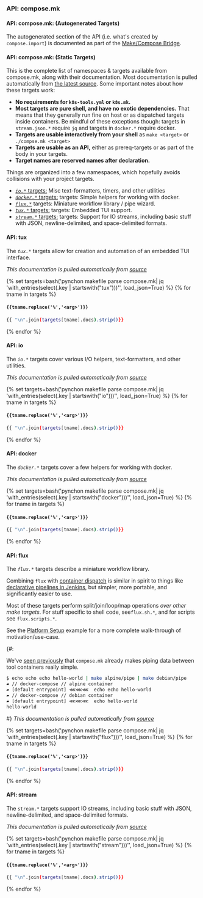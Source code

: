 ### API: compose.mk

#### API: compose.mk: (Autogenerated Targets)

The autogenerated section of the API (i.e. what's created by `compose.import`) is documented as part of the [Make/Compose Bridge](#makecompose-bridge).

#### API: compose.mk: (Static Targets)

This is the complete list of namespaces & targets available from compose.mk, along with their documentation.  Most documentation is pulled automatically from [the latest source](compose.mk).  Some important notes about how these targets work:

* **No requirements for `k8s-tools.yml` or `k8s.mk`.**
* **Most targets are pure shell, and have no exotic dependencies.** That means that they generally run fine on host or as dispatched targets inside containers.  Be mindful of these exceptions though:  targets in `stream.json.*` require `jq` and targets in `docker.*` require docker.
* **Targets are usable interactively from your shell** as `make <target>` or `./compse.mk <target>`
* **Targets are usable as an API,** either as prereq-targets or as part of the body in your targets.
* **Target names are reserved names after declaration.**

Things are organized into a few namespaces, which hopefully avoids collisions with your project targets.

* [*`io.*`* targets:](#api-io)  Misc text-formatters, timers, and other utilities
* [*`docker.*`* targets:](#api-docker) targets: Simple helpers for working with docker.
* [*`flux.*`*](#api-flux) targets: Miniature workflow library / pipe wizard.
* [*`tux.*`*  targets:](#api-tux) targets: Embedded TUI support.
* [*`stream.*`* targets:](#api-stream) targets: Support for IO streams, including basic stuff with JSON, newline-delimited, and space-delimited formats.

#### API: tux

The *`tux.*`* targets allow for creation and automation of an embedded TUI interface.

*This documentation is pulled automatically from [source](compose.mk)*

{% set targets=bash('pynchon makefile parse compose.mk| jq \'with_entries(select(.key | startswith("tux")))\'', load_json=True) %}
{% for tname in targets %}
#### **`{{tname.replace('%','<arg>')}}`**

```bash 
{{ "\n".join(targets[tname].docs).strip()}}
```
{% endfor %}

#### API: io

The *`io.*`* targets cover various I/O helpers, text-formatters, and other utilities.

*This documentation is pulled automatically from [source](compose.mk)*

{% set targets=bash('pynchon makefile parse compose.mk| jq \'with_entries(select(.key | startswith("io")))\'', load_json=True) %}
{% for tname in targets %}
#### **`{{tname.replace('%','<arg>')}}`**

```bash 
{{ "\n".join(targets[tname].docs).strip()}}
```
{% endfor %}

#### API: docker

The *`docker.*`* targets cover a few helpers for working with docker.

*This documentation is pulled automatically from [source](compose.mk)*

{% set targets=bash('pynchon makefile parse compose.mk| jq \'with_entries(select(.key | startswith("docker")))\'', load_json=True) %}
{% for tname in targets %}
#### **`{{tname.replace('%','<arg>')}}`**

```bash 
{{ "\n".join(targets[tname].docs).strip()}}
```
{% endfor %}

#### API: flux

The *`flux.*`* targets describe a miniature workflow library.  

Combining `flux` with [container dispatch](#container-dispatch) is similar in spirit to things like [declarative pipelines in Jenkins](https://www.jenkins.io/doc/book/pipeline/syntax/#declarative-pipeline), but simpler, more portable, and significantly easier to use.  

Most of these targets perform split/join/loop/map operations *over other make targets*.  For stuff specific to shell code, see`flux.sh.*`, and for scripts see `flux.scripts.*`.

See the [Platform Setup](#example-platform-setup) example for a more complete walk-through of motivation/use-case.

{#:

We've [seen previously](##target-svc_nameshellpipe) that `compose.mk` already makes piping data between tool containers really simple.  

```bash 
$ echo echo echo hello-world | make alpine/pipe | make debian/pipe
▰ // docker-compose // alpine container
▰ [default entrypoint] ⋘⋘⋘  echo echo hello-world
▰ // docker-compose // debian container
▰ [default entrypoint] ⋘⋘⋘  echo hello-world
hello-world
```

#}
*This documentation is pulled automatically from [source](compose.mk)*

{% set targets=bash('pynchon makefile parse compose.mk| jq \'with_entries(select(.key | startswith("flux")))\'', load_json=True) %}
{% for tname in targets %}
#### **`{{tname.replace('%','<arg>')}}`**

```bash 
{{ "\n".join(targets[tname].docs).strip()}}
```
{% endfor %}


#### API: stream

The `stream.*` targets support IO streams, including basic stuff with JSON, newline-delimited, and space-delimited formats.

*This documentation is pulled automatically from [source](compose.mk)*

{% set targets=bash('pynchon makefile parse compose.mk| jq \'with_entries(select(.key | startswith("stream")))\'', load_json=True) %}
{% for tname in targets %}
#### **`{{tname.replace('%','<arg>')}}`**

```bash 
{{ "\n".join(targets[tname].docs).strip()}}
```
{% endfor %}
